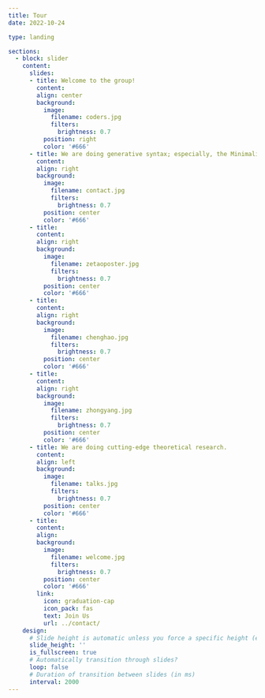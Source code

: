 ```yaml
---
title: Tour
date: 2022-10-24

type: landing

sections:
  - block: slider
    content:
      slides:
      - title: Welcome to the group!
        content: 
        align: center
        background:
          image:
            filename: coders.jpg
            filters:
              brightness: 0.7
          position: right
          color: '#666'
      - title: We are doing generative syntax; especially, the Minimalist Program.
        content:
        align: right
        background:
          image:
            filename: contact.jpg
            filters:
              brightness: 0.7
          position: center
          color: '#666'
      - title:
        content:
        align: right
        background:
          image:
            filename: zetaoposter.jpg
            filters:
              brightness: 0.7
          position: center
          color: '#666'
      - title:
        content:
        align: right
        background:
          image:
            filename: chenghao.jpg
            filters:
              brightness: 0.7
          position: center
          color: '#666'
      - title:
        content:
        align: right
        background:
          image:
            filename: zhongyang.jpg
            filters:
              brightness: 0.7
          position: center
          color: '#666'
      - title: We are doing cutting-edge theoretical research.
        content:
        align: left
        background:
          image:
            filename: talks.jpg
            filters:
              brightness: 0.7
          position: center
          color: '#666'
      - title:
        content:
        align:
        background:
          image:
            filename: welcome.jpg
            filters:
              brightness: 0.7
          position: center
          color: '#666'
        link:
          icon: graduation-cap
          icon_pack: fas
          text: Join Us
          url: ../contact/
    design:
      # Slide height is automatic unless you force a specific height (e.g. '400px')
      slide_height: ''
      is_fullscreen: true
      # Automatically transition through slides?
      loop: false
      # Duration of transition between slides (in ms)
      interval: 2000
---
```

